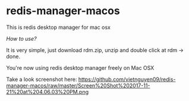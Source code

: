 # redis-manager-macos
This is redis desktop manager for mac osx

*How to use?*

It is very simple, just download rdm.zip, unzip and double click at rdm -> done.

You're now using redis desktop manager freely on Mac OSX

Take a look screenshot here: https://github.com/vietnguyen09/redis-manager-macos/raw/master/Screen%20Shot%202017-11-21%20at%204.06.03%20PM.png
